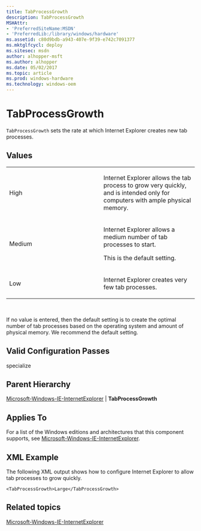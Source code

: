 ```yaml
---
title: TabProcessGrowth
description: TabProcessGrowth
MSHAttr:
- 'PreferredSiteName:MSDN'
- 'PreferredLib:/library/windows/hardware'
ms.assetid: c80d9bdb-a943-407e-9f39-e742c7091377
ms.mktglfcycl: deploy
ms.sitesec: msdn
author: alhopper-msft
ms.author: alhopper
ms.date: 05/02/2017
ms.topic: article
ms.prod: windows-hardware
ms.technology: windows-oem
---
```


# TabProcessGrowth


`TabProcessGrowth` sets the rate at which Internet Explorer creates new tab processes.

## Values


<table>
<colgroup>
<col width="50%" />
<col width="50%" />
</colgroup>
<tbody>
<tr class="odd">
<td><p>High</p></td>
<td><p>Internet Explorer allows the tab process to grow very quickly, and is intended only for computers with ample physical memory.</p></td>
</tr>
<tr class="even">
<td><p>Medium</p></td>
<td><p>Internet Explorer allows a medium number of tab processes to start.</p>
<p>This is the default setting.</p></td>
</tr>
<tr class="odd">
<td><p>Low</p></td>
<td><p>Internet Explorer creates very few tab processes.</p></td>
</tr>
</tbody>
</table>

 

If no value is entered, then the default setting is to create the optimal number of tab processes based on the operating system and amount of physical memory. We recommend the default setting.

## Valid Configuration Passes


specialize

## Parent Hierarchy


[Microsoft-Windows-IE-InternetExplorer](microsoft-windows-ie-internetexplorer.md) | **TabProcessGrowth**

## Applies To


For a list of the Windows editions and architectures that this component supports, see [Microsoft-Windows-IE-InternetExplorer](microsoft-windows-ie-internetexplorer.md).

## XML Example


The following XML output shows how to configure Internet Explorer to allow tab processes to grow quickly.

```
<TabProcessGrowth>Large</TabProcessGrowth>
```

## Related topics


[Microsoft-Windows-IE-InternetExplorer](microsoft-windows-ie-internetexplorer.md)

 

 








